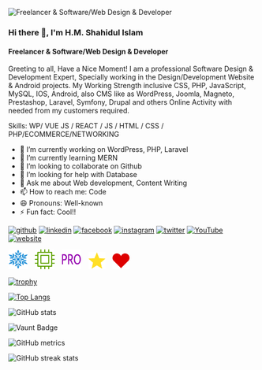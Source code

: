 ![Freelancer & Software/Web Design & Developer](https://scontent.fdac149-1.fna.fbcdn.net/v/t39.30808-6/306941999_407496144897523_7070859496136244413_n.png?_nc_cat=102&ccb=1-7&_nc_sid=5f2048&_nc_ohc=udCBjhiKElUAX94vGs4&_nc_ht=scontent.fdac149-1.fna&oh=00_AfBDRWvt9VxnolCT7Ct5elFvXsjB2FzrZLGXUiHEwCLVYg&oe=65F04A0F)

### Hi there 👋, I'm H.M. Shahidul Islam
#### Freelancer & Software/Web Design & Developer


Greeting to all,
Have a Nice Moment!
I am a professional Software Design & Development Expert, Specially working in the Design/Development Website & Android projects. My Working Strength inclusive CSS, PHP, JavaScript, MySQL, IOS, Android, also CMS like as WordPress, Joomla, Magneto, Prestashop, Laravel, Symfony, Drupal and others Online Activity with needed from my customers required.

Skills: WP/ VUE JS / REACT / JS / HTML / CSS / PHP/ECOMMERCE/NETWORKING

- 🔭 I’m currently working on WordPress, PHP, Laravel 
- 🌱 I’m currently learning MERN 
- 👯 I’m looking to collaborate on Github 
- 🤔 I’m looking for help with Database 
- 💬 Ask me about Web development, Content Writing 
- 📫 How to reach me: Code 
- 😄 Pronouns: Well-known  
- ⚡ Fun fact: Cool!! 


[<img src='https://cdn.jsdelivr.net/npm/simple-icons@3.0.1/icons/github.svg' alt='github' height='40'>](https://github.com/ErebusHorizon)  [<img src='https://cdn.jsdelivr.net/npm/simple-icons@3.0.1/icons/linkedin.svg' alt='linkedin' height='40'>](https://www.linkedin.com/in/hmsibd/)  [<img src='https://cdn.jsdelivr.net/npm/simple-icons@3.0.1/icons/facebook.svg' alt='facebook' height='40'>](https://www.facebook.com/HMSIMBD)  [<img src='https://cdn.jsdelivr.net/npm/simple-icons@3.0.1/icons/instagram.svg' alt='instagram' height='40'>](https://www.instagram.com/hmsimbd/)  [<img src='https://cdn.jsdelivr.net/npm/simple-icons@3.0.1/icons/twitter.svg' alt='twitter' height='40'>](https://twitter.com/HMshahidulislam)  [<img src='https://cdn.jsdelivr.net/npm/simple-icons@3.0.1/icons/youtube.svg' alt='YouTube' height='40'>](https://www.youtube.com/channel/@islamicfulllife)  [<img src='https://cdn.jsdelivr.net/npm/simple-icons@3.0.1/icons/icloud.svg' alt='website' height='40'>](https://www.dmspartnerbazar.com/)  

<a href='https://archiveprogram.github.com/'><img src='https://raw.githubusercontent.com/acervenky/animated-github-badges/master/assets/acbadge.gif' width='40' height='40'></a> <a href='https://docs.github.com/en/developers'><img src='https://raw.githubusercontent.com/acervenky/animated-github-badges/master/assets/devbadge.gif' width='40' height='40'></a> <a href='https://github.com/pricing'><img src='https://raw.githubusercontent.com/acervenky/animated-github-badges/master/assets/pro.gif' width='40' height='40'></a> <a href='https://stars.github.com/'><img src='https://raw.githubusercontent.com/acervenky/animated-github-badges/master/assets/starbadge.gif' width='35' height='35'></a> <a href='https://docs.github.com/en/github/supporting-the-open-source-community-with-github-sponsors'><img src='https://raw.githubusercontent.com/acervenky/animated-github-badges/master/assets/sponsorbadge.gif' width='35' height='35'></a> 

[![trophy](https://github-profile-trophy.vercel.app/?username=ErebusHorizon)](https://github.com/ryo-ma/github-profile-trophy)

[![Top Langs](https://github-readme-stats.vercel.app/api/top-langs/?username=ErebusHorizon)](https://github.com/anuraghazra/github-readme-stats)

![GitHub stats](https://github-readme-stats.vercel.app/api?username=ErebusHorizon&show_icons=true&count_private=true)  

![Vaunt Badge](https://api.vaunt.dev/v1/github/entities/ErebusHorizon/contributions?format=svg&private=true)  

![GitHub metrics](https://metrics.lecoq.io/ErebusHorizon)  

![GitHub streak stats](https://streak-stats.demolab.com/?user=ErebusHorizon)  

